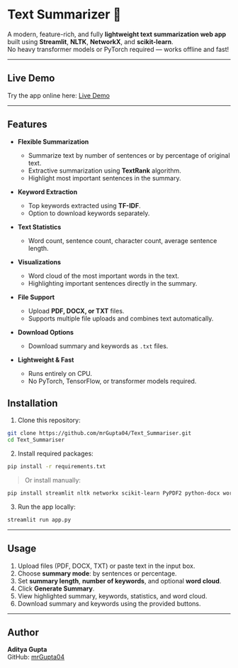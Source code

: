 # Text Summarizer 📝

A modern, feature-rich, and fully **lightweight text summarization web app** built using **Streamlit**, **NLTK**, **NetworkX**, and **scikit-learn**.  
No heavy transformer models or PyTorch required — works offline and fast!  

---

## Live Demo 

Try the app online here: [Live Demo](https://mrgupta04-text-summariser-app-cuuyiz.streamlit.app/)
  
---

## Features

- **Flexible Summarization**
  - Summarize text by number of sentences or by percentage of original text.
  - Extractive summarization using **TextRank** algorithm.
  - Highlight most important sentences in the summary.

- **Keyword Extraction**
  - Top keywords extracted using **TF-IDF**.
  - Option to download keywords separately.

- **Text Statistics**
  - Word count, sentence count, character count, average sentence length.

- **Visualizations**
  - Word cloud of the most important words in the text.
  - Highlighting important sentences directly in the summary.

- **File Support**
  - Upload **PDF, DOCX, or TXT** files.
  - Supports multiple file uploads and combines text automatically.

- **Download Options**
  - Download summary and keywords as `.txt` files.

- **Lightweight & Fast**
  - Runs entirely on CPU.
  - No PyTorch, TensorFlow, or transformer models required.


## Installation

1. Clone this repository:

```bash
git clone https://github.com/mrGupta04/Text_Summariser.git
cd Text_Summariser
```

2. Install required packages:

```bash
pip install -r requirements.txt
```

> Or install manually:

```bash
pip install streamlit nltk networkx scikit-learn PyPDF2 python-docx wordcloud matplotlib
```

3. Run the app locally:

```bash
streamlit run app.py
```

---

## Usage

1. Upload files (PDF, DOCX, TXT) or paste text in the input box.  
2. Choose **summary mode**: by sentences or percentage.  
3. Set **summary length**, **number of keywords**, and optional **word cloud**.  
4. Click **Generate Summary**.  
5. View highlighted summary, keywords, statistics, and word cloud.  
6. Download summary and keywords using the provided buttons.

---


## Author

**Aditya Gupta**  
GitHub: [mrGupta04](https://github.com/mrGupta04)
